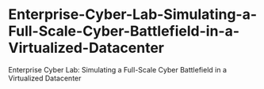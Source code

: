 # Enterprise-Cyber-Lab-Simulating-a-Full-Scale-Cyber-Battlefield-in-a-Virtualized-Datacenter
Enterprise Cyber Lab: Simulating a Full-Scale Cyber Battlefield in a Virtualized Datacenter
